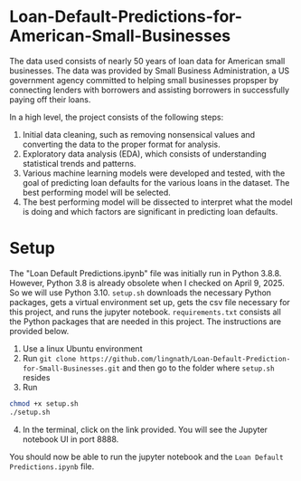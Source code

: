 # Loan-Default-Predictions-for-American-Small-Businesses

The data used consists of nearly 50 years of loan data for American small businesses. The data was provided by Small Business Administration, a US government agency committed to helping small businesses propsper by connecting lenders with borrowers and assisting borrowers in successfully paying off their loans. 

In a high level, the project consists of the following steps:<br>
1. Initial data cleaning, such as removing nonsensical values and converting the data to the proper format for analysis.<br>
2. Exploratory data analysis (EDA), which consists of understanding statistical trends and patterns.<br>
3. Various machine learning models were developed and tested, with the goal of predicting loan defaults for the various loans in the dataset. The best performing model will be selected.<br>
4. The best performing model will be dissected to interpret what the model is doing and which factors are significant in predicting loan defaults.

# Setup
The "Loan Default Predictions.ipynb" file was initially run in Python 3.8.8. However, Python 3.8 is already obsolete when I checked on April 9, 2025. So we will use Python 3.10. ```setup.sh``` downloads the necessary Python packages, gets a virtual environment set up, gets the csv file necessary for this project, and runs the jupyter notebook. ```requirements.txt``` consists all the Python packages that are needed in this project. The instructions are provided below.

1. Use a linux Ubuntu environment <br>
2. Run ```git clone https://github.com/lingnath/Loan-Default-Prediction-for-Small-Businesses.git``` and then go to the folder where ```setup.sh``` resides
3. Run
```bash
chmod +x setup.sh
./setup.sh
```
4. In the terminal, click on the link provided. You will see the Jupyter notebook UI in port 8888. <br>

You should now be able to run the jupyter notebook and the ```Loan Default Predictions.ipynb``` file.
